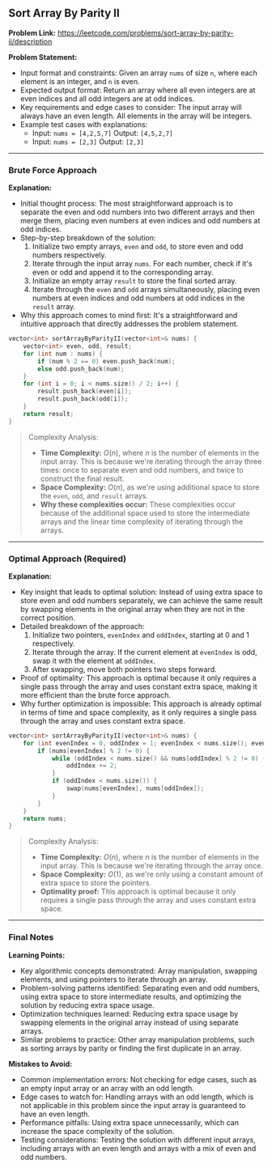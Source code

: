 ## Sort Array By Parity II
**Problem Link:** https://leetcode.com/problems/sort-array-by-parity-ii/description

**Problem Statement:**
- Input format and constraints: Given an array `nums` of size `n`, where each element is an integer, and `n` is even. 
- Expected output format: Return an array where all even integers are at even indices and all odd integers are at odd indices.
- Key requirements and edge cases to consider: The input array will always have an even length. All elements in the array will be integers.
- Example test cases with explanations:
    - Input: `nums = [4,2,5,7]`
      Output: `[4,5,2,7]`
    - Input: `nums = [2,3]`
      Output: `[2,3]`

---

### Brute Force Approach

**Explanation:**
- Initial thought process: The most straightforward approach is to separate the even and odd numbers into two different arrays and then merge them, placing even numbers at even indices and odd numbers at odd indices.
- Step-by-step breakdown of the solution:
    1. Initialize two empty arrays, `even` and `odd`, to store even and odd numbers respectively.
    2. Iterate through the input array `nums`. For each number, check if it's even or odd and append it to the corresponding array.
    3. Initialize an empty array `result` to store the final sorted array.
    4. Iterate through the `even` and `odd` arrays simultaneously, placing even numbers at even indices and odd numbers at odd indices in the `result` array.
- Why this approach comes to mind first: It's a straightforward and intuitive approach that directly addresses the problem statement.

```cpp
vector<int> sortArrayByParityII(vector<int>& nums) {
    vector<int> even, odd, result;
    for (int num : nums) {
        if (num % 2 == 0) even.push_back(num);
        else odd.push_back(num);
    }
    for (int i = 0; i < nums.size() / 2; i++) {
        result.push_back(even[i]);
        result.push_back(odd[i]);
    }
    return result;
}
```

> Complexity Analysis:
> - **Time Complexity:** $O(n)$, where $n$ is the number of elements in the input array. This is because we're iterating through the array three times: once to separate even and odd numbers, and twice to construct the final result.
> - **Space Complexity:** $O(n)$, as we're using additional space to store the `even`, `odd`, and `result` arrays.
> - **Why these complexities occur:** These complexities occur because of the additional space used to store the intermediate arrays and the linear time complexity of iterating through the arrays.

---

### Optimal Approach (Required)

**Explanation:**
- Key insight that leads to optimal solution: Instead of using extra space to store even and odd numbers separately, we can achieve the same result by swapping elements in the original array when they are not in the correct position.
- Detailed breakdown of the approach:
    1. Initialize two pointers, `evenIndex` and `oddIndex`, starting at 0 and 1 respectively.
    2. Iterate through the array. If the current element at `evenIndex` is odd, swap it with the element at `oddIndex`.
    3. After swapping, move both pointers two steps forward.
- Proof of optimality: This approach is optimal because it only requires a single pass through the array and uses constant extra space, making it more efficient than the brute force approach.
- Why further optimization is impossible: This approach is already optimal in terms of time and space complexity, as it only requires a single pass through the array and uses constant extra space.

```cpp
vector<int> sortArrayByParityII(vector<int>& nums) {
    for (int evenIndex = 0, oddIndex = 1; evenIndex < nums.size(); evenIndex += 2, oddIndex += 2) {
        if (nums[evenIndex] % 2 != 0) {
            while (oddIndex < nums.size() && nums[oddIndex] % 2 != 0) {
                oddIndex += 2;
            }
            if (oddIndex < nums.size()) {
                swap(nums[evenIndex], nums[oddIndex]);
            }
        }
    }
    return nums;
}
```

> Complexity Analysis:
> - **Time Complexity:** $O(n)$, where $n$ is the number of elements in the input array. This is because we're iterating through the array once.
> - **Space Complexity:** $O(1)$, as we're only using a constant amount of extra space to store the pointers.
> - **Optimality proof:** This approach is optimal because it only requires a single pass through the array and uses constant extra space.

---

### Final Notes

**Learning Points:**
- Key algorithmic concepts demonstrated: Array manipulation, swapping elements, and using pointers to iterate through an array.
- Problem-solving patterns identified: Separating even and odd numbers, using extra space to store intermediate results, and optimizing the solution by reducing extra space usage.
- Optimization techniques learned: Reducing extra space usage by swapping elements in the original array instead of using separate arrays.
- Similar problems to practice: Other array manipulation problems, such as sorting arrays by parity or finding the first duplicate in an array.

**Mistakes to Avoid:**
- Common implementation errors: Not checking for edge cases, such as an empty input array or an array with an odd length.
- Edge cases to watch for: Handling arrays with an odd length, which is not applicable in this problem since the input array is guaranteed to have an even length.
- Performance pitfalls: Using extra space unnecessarily, which can increase the space complexity of the solution.
- Testing considerations: Testing the solution with different input arrays, including arrays with an even length and arrays with a mix of even and odd numbers.
